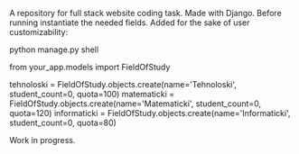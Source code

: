 A repository for full stack website coding task. Made with Django.
Before running instantiate the needed fields. Added for the sake of user customizability:

python manage.py shell

from your_app.models import FieldOfStudy

tehnoloski = FieldOfStudy.objects.create(name='Tehnoloski', student_count=0, quota=100)
matematicki = FieldOfStudy.objects.create(name='Matematicki', student_count=0, quota=120)
informaticki = FieldOfStudy.objects.create(name='Informaticki', student_count=0, quota=80)

Work in progress.
